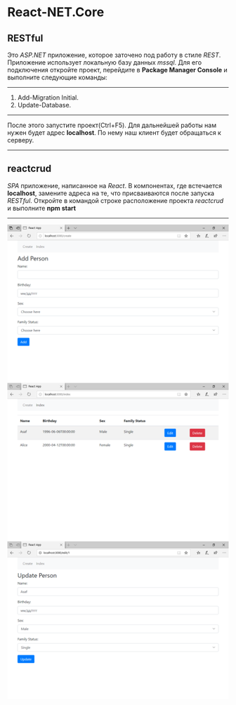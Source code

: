 # React-NET.Core
## RESTful
Это *ASP.NET* приложение, которое заточено под работу в стиле *REST*. 
Приложение использует локальную базу данных *mssql*. Для его подключения откройте проект, перейдите в **Package Manager Console** и выполните следующие команды:
___
1. Add-Migration Initial.
2. Update-Database.
___
После этого запустите проект(Ctrl+F5). Для дальнейшей работы нам нужен будет адрес **localhost**. По нему наш клиент будет обращаться  к серверу.
___
## reactcrud
*SPA* приложение, написанное на *React*. 
В компонентах, где встечается **localhost**, замените адреса на те, что присваиваются после запуска *RESTful*.
Откройте в командой строке расположение проекта *reactcrud* и выполните **npm start**
___
![Screenshot](1.png)
![Screenshot](2.png)
![Screenshot](3.png)

